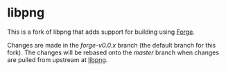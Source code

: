 
# libpng

This is a fork of libpng that adds support for building using [Forge](https://github.com/cwbaker/forge).

Changes are made in the *forge-v0.0.x* branch (the default branch for this fork).  The changes will be rebased onto the *master* branch when changes are pulled from upstream at [libpng](https://github.com/glennrp/libpng).
